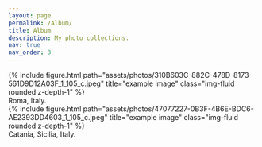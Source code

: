 ```yaml
---
layout: page
permalink: /Album/
title: Album
description: My photo collections.
nav: true
nav_order: 3
---
```


<div class="row">
    <div class="col-sm mt-3 mt-md-0">
        {% include figure.html path="assets/photos/310B603C-882C-478D-8173-561D9D12A03F_1_105_c.jpeg" title="example image" class="img-fluid rounded z-depth-1" %}
    </div>
</div>
<div class="caption">
    Roma, Italy.
</div>

<div class="row">
    <div class="col-sm mt-3 mt-md-0">
        {% include figure.html path="assets/photos/47077227-0B3F-4B6E-BDC6-AE2393DD4603_1_105_c.jpeg" title="example image" class="img-fluid rounded z-depth-1" %}
    </div>
</div>
<div class="caption">
    Catania, Sicilia, Italy.
</div>
